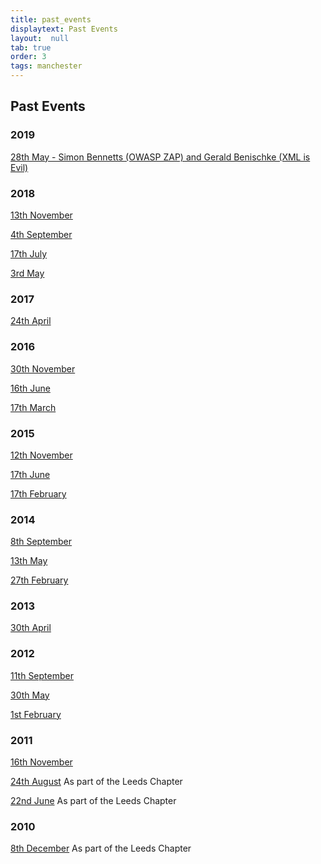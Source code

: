 ```yaml
---
title: past_events
displaytext: Past Events
layout:  null
tab: true
order: 3
tags: manchester
---
```


## Past Events

### 2019

[28th May - Simon Bennetts (OWASP ZAP) and Gerald Benischke (XML is
Evil)](Manchester_Chapter_2019 "wikilink")

### 2018

[13th November](13th_November "wikilink")

[4th September](4th_September "wikilink")

[17th July](17th_July "wikilink")

[3rd May](3rd_May "wikilink")

### 2017

[24th April](2017_04_26_Manchester "wikilink")

### 2016

[30th November](2016_11_30_Manchester "wikilink")

[16th June](2016_06_16_Manchester "wikilink")

[17th March](2016_03_17_Manchester "wikilink")

### 2015

[12th November](2015_11_17_Manchester "wikilink")

[17th June](2015_06_17_Manchester "wikilink")

[17th February](2015_02_17_Manchester "wikilink")

### 2014

[8th September](2014_09_08_Manchester "wikilink")

[13th May](2014_05_13_Manchester "wikilink")

[27th February](2014_02_27_Manchester "wikilink")

### 2013

[30th April](2013_04_30_Manchester "wikilink")

### 2012

[11th September](2012_09_11_Manchester "wikilink")

[30th May](2012_05_30_Manchester "wikilink")

[1st February](2012_02_01_Manchester "wikilink")

### 2011

[16th November](2011_11_16_Manchester "wikilink")

[24th August](2011_08_24_Manchester "wikilink") As part of the Leeds
Chapter

[22nd June](https://www.owasp.org/index.php/Leeds_UK) As part of the
Leeds Chapter

### 2010

[8th December](8th_December_Leeds "wikilink") As part of the Leeds
Chapter
